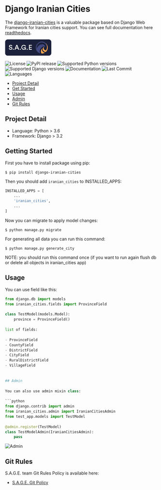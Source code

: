 # Django Iranian Cities

The [django-iranian-cities](https://github.com/sageteam-org/django-iranian-cities) is a valuable package based on Django Web Framework for Iranian cities support. You can see full documentation here [readthedocs](https://django-iranian-cities.readthedocs.io/).

[![SageTeam](https://github.com/sageteam-org/django-sage-painless/blob/develop/docs/images/tag_sage.png?raw=true "SageTeam")](http://sageteam.org)

![License](https://img.shields.io/github/license/sageteam-org/django-iranian-cities "django-iranian-cities")
![PyPI release](https://img.shields.io/pypi/v/django-iranian-cities "django-iranian-cities")
![Supported Python versions](https://img.shields.io/pypi/pyversions/django-iranian-cities "django-iranian-cities")
![Supported Django versions](https://img.shields.io/pypi/djversions/django-iranian-cities "django-iranian-cities")
![Documentation](https://img.shields.io/readthedocs/django-iranian-cities "django-iranian-cities")
![Last Commit](https://img.shields.io/github/last-commit/sageteam-org/django-iranian-cities/master "django-iranian-cities")
![Languages](https://img.shields.io/github/languages/top/sageteam-org/django-iranian-cities "django-iranian-cities")

- [Project Detail](#project-detail)
- [Get Started](#getting-started)
- [Usage](#usage)
- [Admin](#admin)
- [Git Rules](#git-rules)

## Project Detail

- Language: Python > 3.6
- Framework: Django > 3.2

## Getting Started

First you have to install package using pip:

```shell
$ pip install django-iranian-cities
```

Then you should add `iranian_cities` to INSTALLED_APPS:

```python
INSTALLED_APPS = [
    ...
    'iranian_cities',
    ...
]
```

Now you can migrate to apply model changes:

```shell
$ python manage.py migrate
```

For generating all data you can run this command:

```shell
$ python manage.py generate_city
```

NOTE: you should run this command once (if you want to run again flush db or delete all objects in iranian_cities app)

## Usage

You can use field like this:

```python
from django.db import models
from iranian_cities.fields import ProvinceField

class TestModel(models.Model):
    province = ProvinceField()

list of fields:

- ProvinceField
- CountyField
- DistrictField
- CityField
- RuralDistrictField
- VillageField


## Admin

You can also use admin mixin class:

```python
from django.contrib import admin
from iranian_cities.admin import IranianCitiesAdmin
from test_app.models import TestModel

@admin.register(TestModel)
class TestModelAdmin(IranianCitiesAdmin):
    pass
```

![Admin](https://github.com/sageteam-org/django-iranian-cities/blob/master/docs/images/admin.jpg?raw=true)

## Git Rules

S.A.G.E. team Git Rules Policy is available here:

- [S.A.G.E. Git Policy](https://www.atlassian.com/git/tutorials/comparing-workflows/gitflow-workflow)
